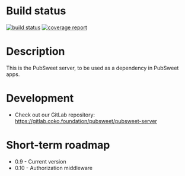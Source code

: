 # Build status

[![build status](https://gitlab.coko.foundation/pubsweet/pubsweet-server/badges/master/build.svg)](https://gitlab.coko.foundation/pubsweet/pubsweet-server/builds)
[![coverage report](https://gitlab.coko.foundation/pubsweet/pubsweet-server/badges/master/coverage.svg)](https://gitlab.coko.foundation/pubsweet/pubsweet-server/commits/master)

# Description

This is the PubSweet server, to be used as a dependency in PubSweet apps.

# Development
- Check out our GitLab repository: https://gitlab.coko.foundation/pubsweet/pubsweet-server

# Short-term roadmap
- 0.9 - Current version
- 0.10 - Authorization middleware
